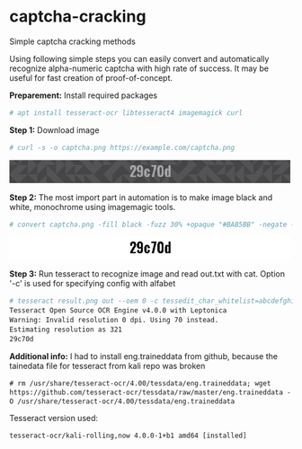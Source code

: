 # captcha-cracking
Simple captcha cracking methods 

Using following simple steps you can easily convert and automatically recognize alpha-numeric captcha with high rate of success.
It may be useful for fast creation of proof-of-concept.

**Preparement:**
Install required packages
```sh
# apt install tesseract-ocr libtesseract4 imagemagick curl
```

**Step 1:**
Download image
```sh
# curl -s -o captcha.png https://example.com/captcha.png
```
<img src="captcha.png" width=500px/>

**Step 2:**
The most import part in automation is to make image black and white, monochrome using imagemagic tools.
```sh
# convert captcha.png -fill black -fuzz 30% +opaque "#BAB5BB" -negate -monochrome result.png
```
<img src="result.png" width=500px/>

**Step 3:**
Run tesseract to recognize image and read out.txt with cat.
Option '-c' is used for specifying config with alfabet
```sh
# tesseract result.png out --oem 0 -c tessedit_char_whitelist=abcdefghijklmnopqrstuvwxyz0123456789; cat out.txt
Tesseract Open Source OCR Engine v4.0.0 with Leptonica
Warning: Invalid resolution 0 dpi. Using 70 instead.
Estimating resolution as 321
29c70d
```

**Additional info:**
I had to install eng.traineddata from github, because the tainedata file for tesseract from kali repo was broken
```
# rm /usr/share/tesseract-ocr/4.00/tessdata/eng.traineddata; wget https://github.com/tesseract-ocr/tessdata/raw/master/eng.traineddata -O /usr/share/tesseract-ocr/4.00/tessdata/eng.traineddata
```
Tesseract version used:
```
tesseract-ocr/kali-rolling,now 4.0.0-1+b1 amd64 [installed]
```
